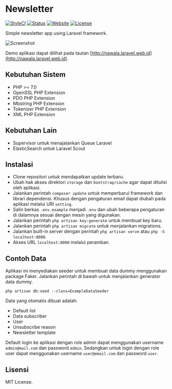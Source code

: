 # Newsletter

[![StyleCI](https://styleci.io/repos/70211763/shield?branch=master)](https://styleci.io/repos/70211763) 
[![Status](https://img.shields.io/badge/status-dev-red.svg?style=flat-square)](https://img.shields.io/badge/status-dev-red.svg?style=flat-square)
[![Website](https://img.shields.io/website-up-down-green-red/http/shields.io.svg?style=flat-square)](http://nawala.laravel.web.id)
[![License](https://img.shields.io/badge/license-MIT%20License-blue.svg?style=flat-square)](https://img.shields.io/badge/license-MIT%20License-blue.svg?style=flat-square)

Simple newsletter app using Laravel framework.

![Screenshot](https://s16.postimg.org/tzvo9b7ut/Screenshot_from_2016_10_08_14_57_19.png)

Demo aplikasi dapat dilihat pada tautan [http://nawala.laravel.web.id](http://nawala.laravel.web.id).

## Kebutuhan Sistem

- PHP >= 7.0
- OpenSSL PHP Extension
- PDO PHP Extension
- Mbstring PHP Extension
- Tokenizer PHP Extension
- XML PHP Extension

## Kebutuhan Lain

- Supervisor untuk menajalankan Queue Laravel
- ElasticSearch untuk Laravel Scout

## Instalasi

- Clone repositori untuk mendapatkan update terbaru.
- Ubah hak akses direktori ```storage``` dan ```bootstrap/cache``` agar dapat ditulisi oleh aplikasi.
- Jalankan perintah ```composer update``` untuk memperbarui framework dan librari dependensi. Khusus dengan pengaturan email dapat diubah pada aplikasi melalui URI ```setting```.
- Salin berkas ```.env.example``` menjadi ```.env``` dan ubah beberapa pengaturan di dalamnya sesuai dengan mesin yang digunakan.
- Jalankan perintah ```php artisan key:generate``` untuk membuat key baru.
- Jalankan perintah ```php artisan migrate``` untuk menjalankan migrations.
- Jalankan built-in server dengan perintah ```php artisan serve``` atau ```php -S localhost:8000```.
- Akses URL ```localhost:8000``` melalui peramban.

## Contoh Data

Aplikasi ini menyediakan seeder untuk membuat data dummy menggunakan package Faker. Jalankan perintah di bawah untuk menjalankan generator data dummy.

```php artisan db:seed --class=ExampleDataSeeder```

Data yang otomatis dibuat adalah:

- Default list
- Data subscriber
- User
- Unsubscribe reason
- Newsletter template

Default login ke aplikasi dengan role admin dapat menggunakan username ```admin@mail.com``` dan password ```admin```. Sedangkan untuk login dengan role user dapat menggunakan username ```user@email.com``` dan password ```user```.

## Lisensi

MIT License.